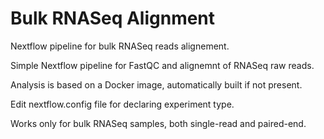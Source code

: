 # Bulk RNASeq Alignment
Nextflow pipeline for bulk RNASeq reads alignement.

Simple Nextflow pipeline for FastQC and alignemnt of RNASeq raw reads.

Analysis is based on a Docker image, automatically built if not present.

Edit nextflow.config file for declaring experiment type.

Works only for bulk RNASeq samples, both single-read and paired-end.
